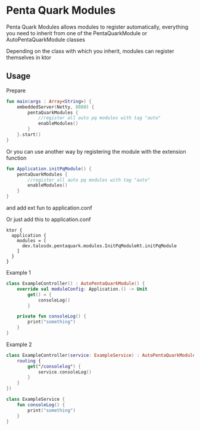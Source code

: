 # Penta Quark Modules
Penta Quark Modules allows modules to register automatically, everything you need to inherit from one of the PentaQuarkModule or AutoPentaQuarkModule classes

Depending on the class with which you inherit, modules can register themselves in ktor

## Usage
Prepare
```kotlin
fun main(args : Array<String>) {
    embeddedServer(Netty, 8080) {
        pentaQuarkModules { 
            //register all auto pq modules with tag "auto" 
            enableModules()
        }
    }.start()
}
```
Or you can use another way by registering the module with the extension function
```kotlin
fun Application.initPqModule() {
    pentaQuarkModules {
        //register all auto pq modules with tag "auto" 
        enableModules()
    }
}
```
and add ext fun to application.conf

Or just add this to application.conf
```hocon
ktor {
  application {
    modules = [
      dev.talosdx.pentaquark.modules.InitPqModuleKt.initPqModule
    ]
  }
}
```

Example 1
```kotlin
class ExampleController() : AutoPentaQuarkModule() {
    override val moduleConfig: Application.() -> Unit
        get() = {
            consoleLog()
        }

    private fun consoleLog() {
        print("something")
    }
}
```

Example 2
```kotlin
class ExampleController(service: ExampleService) : AutoPentaQuarkModule({
    routing {
        get("/consolelog") {
            service.consoleLog()
        }
    }
})

class ExampleService {
    fun consoleLog() {
        print("something")
    }
}
``` 
